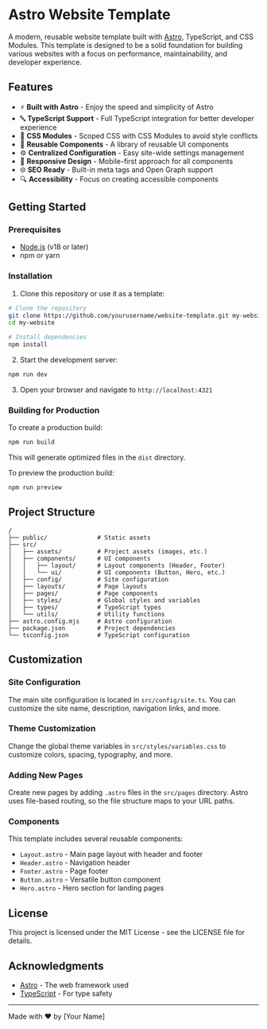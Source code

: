 # Astro Website Template

A modern, reusable website template built with [Astro](https://astro.build/), TypeScript, and CSS Modules. This template is designed to be a solid foundation for building various websites with a focus on performance, maintainability, and developer experience.

## Features

- ⚡️ **Built with Astro** - Enjoy the speed and simplicity of Astro
- 🔤 **TypeScript Support** - Full TypeScript integration for better developer experience
- 🎨 **CSS Modules** - Scoped CSS with CSS Modules to avoid style conflicts
- 🧩 **Reusable Components** - A library of reusable UI components
- ⚙️ **Centralized Configuration** - Easy site-wide settings management
- 📱 **Responsive Design** - Mobile-first approach for all components
- 🌐 **SEO Ready** - Built-in meta tags and Open Graph support
- 🔍 **Accessibility** - Focus on creating accessible components

## Getting Started

### Prerequisites

- [Node.js](https://nodejs.org/) (v18 or later)
- npm or yarn

### Installation

1. Clone this repository or use it as a template:

```bash
# Clone the repository
git clone https://github.com/yourusername/website-template.git my-website
cd my-website

# Install dependencies
npm install
```

2. Start the development server:

```bash
npm run dev
```

3. Open your browser and navigate to `http://localhost:4321`

### Building for Production

To create a production build:

```bash
npm run build
```

This will generate optimized files in the `dist` directory.

To preview the production build:

```bash
npm run preview
```

## Project Structure

```
/
├── public/              # Static assets
├── src/
│   ├── assets/          # Project assets (images, etc.)
│   ├── components/      # UI components
│   │   ├── layout/      # Layout components (Header, Footer)
│   │   └── ui/          # UI components (Button, Hero, etc.)
│   ├── config/          # Site configuration
│   ├── layouts/         # Page layouts
│   ├── pages/           # Page components
│   ├── styles/          # Global styles and variables
│   ├── types/           # TypeScript types
│   └── utils/           # Utility functions
├── astro.config.mjs     # Astro configuration
├── package.json         # Project dependencies
└── tsconfig.json        # TypeScript configuration
```

## Customization

### Site Configuration

The main site configuration is located in `src/config/site.ts`. You can customize the site name, description, navigation links, and more.

### Theme Customization

Change the global theme variables in `src/styles/variables.css` to customize colors, spacing, typography, and more.

### Adding New Pages

Create new pages by adding `.astro` files in the `src/pages` directory. Astro uses file-based routing, so the file structure maps to your URL paths.

### Components

This template includes several reusable components:

- `Layout.astro` - Main page layout with header and footer
- `Header.astro` - Navigation header
- `Footer.astro` - Page footer
- `Button.astro` - Versatile button component
- `Hero.astro` - Hero section for landing pages

## License

This project is licensed under the MIT License - see the LICENSE file for details.

## Acknowledgments

- [Astro](https://astro.build/) - The web framework used
- [TypeScript](https://www.typescriptlang.org/) - For type safety

---

Made with ❤️ by [Your Name]
